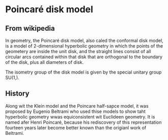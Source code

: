 # Poincaré disk model

## From wikipedia

In geometry, the Poincaré disk model, also caled the conformal
disk model, is a model of 2-dimensional hyperbolic geometry
in which the points of the geometery are inside the unit disk,
and the straight lines consist of all circular arcs contained
within that disk that are orthogonal to the boundary of the
disk, plus all diameters of disk.

The isometry group of the disk model is given by the special
unitary group SU(1,).


## History
Along wit the Klein model and the Poincare half-sapce model,
it was proposed by Eugenio Beltrami who used thise models
to show taht hyperbolic geometry wwas equiconsistent wit
Euclideen geometry. It is named afer Henri Poincaré, because
his rediscovery of this representation fourteen years later
become better known than the origianl work of Beltrami.

